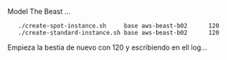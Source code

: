 Model The Beast ... 


       ./create-spot-instance.sh     base aws-beast-b02      120  
       ./create-standard-instance.sh base aws-beast-b02      120

Empieza la bestia de nuevo con 120 y escribiendo en ell log... 